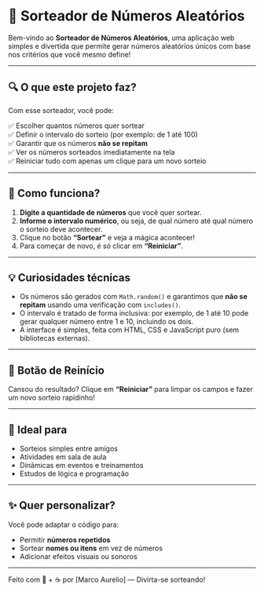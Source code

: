 # 🎲 Sorteador de Números Aleatórios

Bem-vindo ao **Sorteador de Números Aleatórios**, uma aplicação web simples e divertida que permite gerar números aleatórios únicos com base nos critérios que você mesmo define!

---

## 🔍 O que este projeto faz?

Com esse sorteador, você pode:

✅ Escolher quantos números quer sortear  
✅ Definir o intervalo do sorteio (por exemplo: de 1 até 100)  
✅ Garantir que os números **não se repitam**  
✅ Ver os números sorteados imediatamente na tela  
✅ Reiniciar tudo com apenas um clique para um novo sorteio

---

## 🧩 Como funciona?

1. **Digite a quantidade de números** que você quer sortear.
2. **Informe o intervalo numérico**, ou seja, de qual número até qual número o sorteio deve acontecer.
3. Clique no botão **“Sortear”** e veja a mágica acontecer!
4. Para começar de novo, é só clicar em **“Reiniciar”**.

---

## 💡 Curiosidades técnicas

- Os números são gerados com `Math.random()` e garantimos que **não se repitam** usando uma verificação com `includes()`.
- O intervalo é tratado de forma inclusiva: por exemplo, de 1 até 10 pode gerar qualquer número entre 1 e 10, incluindo os dois.
- A interface é simples, feita com HTML, CSS e JavaScript puro (sem bibliotecas externas).

---

## 🔄 Botão de Reinício

Cansou do resultado? Clique em **“Reiniciar”** para limpar os campos e fazer um novo sorteio rapidinho!

---

## 🎯 Ideal para

- Sorteios simples entre amigos
- Atividades em sala de aula
- Dinâmicas em eventos e treinamentos
- Estudos de lógica e programação

---

## ✨ Quer personalizar?

Você pode adaptar o código para:
- Permitir **números repetidos**
- Sortear **nomes ou itens** em vez de números
- Adicionar efeitos visuais ou sonoros

---

Feito com 🧠 + ☕ por [Marco Aurelio] — Divirta-se sorteando!
